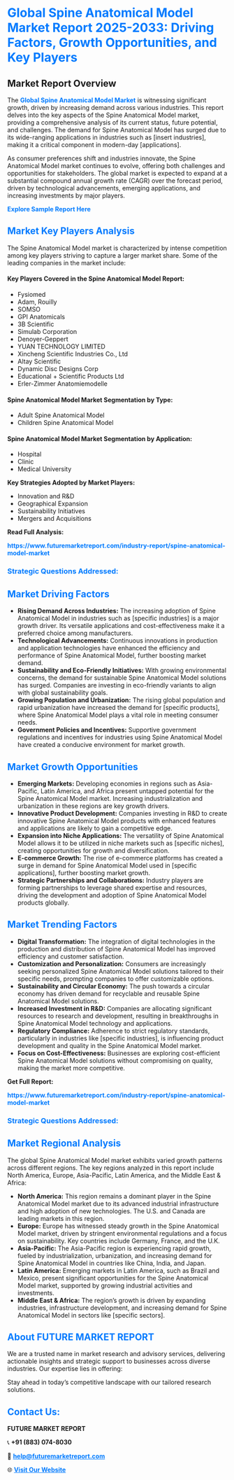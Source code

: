 <h1 style="color: #007BFF;">Global Spine Anatomical Model Market Report 2025-2033: Driving Factors, Growth Opportunities, and Key Players</h1>

<section id="overview">
<h2>Market Report Overview</h2>
<p>The <a href="https://www.futuremarketreport.com/industry-report/spine-anatomical-model-market" style="color: #007BFF; text-decoration: none;"><strong>Global Spine Anatomical Model Market</strong></a> is witnessing significant growth, driven by increasing demand across various industries. This report delves into the key aspects of the Spine Anatomical Model market, providing a comprehensive analysis of its current status, future potential, and challenges. The demand for Spine Anatomical Model has surged due to its wide-ranging applications in industries such as [insert industries], making it a critical component in modern-day [applications].</p>
<p>As consumer preferences shift and industries innovate, the Spine Anatomical Model market continues to evolve, offering both challenges and opportunities for stakeholders. The global market is expected to expand at a substantial compound annual growth rate (CAGR) over the forecast period, driven by technological advancements, emerging applications, and increasing investments by major players.</p>
</section>

<section id="overview">
<p><a href="https://www.futuremarketreport.com/request-sample/reportId=64792" style="color: #007BFF; text-decoration: none;"><strong>Explore Sample Report Here</strong></a></p>
</section>

<section id="key-players">
<h2 style="color: #007BFF;">Market Key Players Analysis</h2>
<p>The Spine Anatomical Model market is characterized by intense competition among key players striving to capture a larger market share. Some of the leading companies in the market include:</p>
<h4>Key Players Covered in the Spine Anatomical Model Report:</h4>
<ul><li>Fysiomed</li><li>Adam, Rouilly</li><li>SOMSO</li><li>GPI Anatomicals</li><li>3B Scientific</li><li>Simulab Corporation</li><li>Denoyer-Geppert</li><li>YUAN TECHNOLOGY LIMITED</li><li>Xincheng Scientific Industries Co., Ltd</li><li>Altay Scientific</li><li>Dynamic Disc Designs Corp</li><li>Educational + Scientific Products Ltd</li><li>Erler-Zimmer Anatomiemodelle</li></ul>
<h4>Spine Anatomical Model Market Segmentation by Type:</h4>
<ul><li>Adult Spine Anatomical Model</li><li>Children Spine Anatomical Model</li></ul>

<h4>Spine Anatomical Model Market Segmentation by Application:</h4>
<ul><li>Hospital</li><li>Clinic</li><li>Medical University</li></ul>
<p><strong>Key Strategies Adopted by Market Players:</strong></p>
<ul>
<li>Innovation and R&D</li>
<li>Geographical Expansion</li>
<li>Sustainability Initiatives</li>
<li>Mergers and Acquisitions</li>
</ul>
</section>

<section>
<p><strong>Read Full Analysis: </strong></p><a href="https://www.futuremarketreport.com/industry-report/spine-anatomical-model-market" style="color: #007BFF; text-decoration: none;"><strong>https://www.futuremarketreport.com/industry-report/spine-anatomical-model-market</strong></a>
<h3 style="color: #007BFF;">Strategic Questions Addressed:</h3>
</section>

<section id="driving-factors">
<h2 style="color: #007BFF;">Market Driving Factors</h2>
<ul>
<li><strong>Rising Demand Across Industries:</strong> The increasing adoption of Spine Anatomical Model in industries such as [specific industries] is a major growth driver. Its versatile applications and cost-effectiveness make it a preferred choice among manufacturers.</li>
<li><strong>Technological Advancements:</strong> Continuous innovations in production and application technologies have enhanced the efficiency and performance of Spine Anatomical Model, further boosting market demand.</li>
<li><strong>Sustainability and Eco-Friendly Initiatives:</strong> With growing environmental concerns, the demand for sustainable Spine Anatomical Model solutions has surged. Companies are investing in eco-friendly variants to align with global sustainability goals.</li>
<li><strong>Growing Population and Urbanization:</strong> The rising global population and rapid urbanization have increased the demand for [specific products], where Spine Anatomical Model plays a vital role in meeting consumer needs.</li>
<li><strong>Government Policies and Incentives:</strong> Supportive government regulations and incentives for industries using Spine Anatomical Model have created a conducive environment for market growth.</li>
</ul>
</section>

<section id="growth-opportunities">
<h2 style="color: #007BFF;">Market Growth Opportunities</h2>
<ul>
<li><strong>Emerging Markets:</strong> Developing economies in regions such as Asia-Pacific, Latin America, and Africa present untapped potential for the Spine Anatomical Model market. Increasing industrialization and urbanization in these regions are key growth drivers.</li>
<li><strong>Innovative Product Development:</strong> Companies investing in R&D to create innovative Spine Anatomical Model products with enhanced features and applications are likely to gain a competitive edge.</li>
<li><strong>Expansion into Niche Applications:</strong> The versatility of Spine Anatomical Model allows it to be utilized in niche markets such as [specific niches], creating opportunities for growth and diversification.</li>
<li><strong>E-commerce Growth:</strong> The rise of e-commerce platforms has created a surge in demand for Spine Anatomical Model used in [specific applications], further boosting market growth.</li>
<li><strong>Strategic Partnerships and Collaborations:</strong> Industry players are forming partnerships to leverage shared expertise and resources, driving the development and adoption of Spine Anatomical Model products globally.</li>
</ul>
</section>

<section id="trending-factors">
<h2 style="color: #007BFF;">Market Trending Factors</h2>
<ul>
<li><strong>Digital Transformation:</strong> The integration of digital technologies in the production and distribution of Spine Anatomical Model has improved efficiency and customer satisfaction.</li>
<li><strong>Customization and Personalization:</strong> Consumers are increasingly seeking personalized Spine Anatomical Model solutions tailored to their specific needs, prompting companies to offer customizable options.</li>
<li><strong>Sustainability and Circular Economy:</strong> The push towards a circular economy has driven demand for recyclable and reusable Spine Anatomical Model solutions.</li>
<li><strong>Increased Investment in R&D:</strong> Companies are allocating significant resources to research and development, resulting in breakthroughs in Spine Anatomical Model technology and applications.</li>
<li><strong>Regulatory Compliance:</strong> Adherence to strict regulatory standards, particularly in industries like [specific industries], is influencing product development and quality in the Spine Anatomical Model market.</li>
<li><strong>Focus on Cost-Effectiveness:</strong> Businesses are exploring cost-efficient Spine Anatomical Model solutions without compromising on quality, making the market more competitive.</li>
</ul>
</section>

<section>
<p><strong>Get Full Report: </strong></p><a href="https://www.futuremarketreport.com/industry-report/spine-anatomical-model-market" style="color: #007BFF; text-decoration: none;"><strong>https://www.futuremarketreport.com/industry-report/spine-anatomical-model-market</strong></a>
<h3 style="color: #007BFF;">Strategic Questions Addressed:</h3>
</section>


<section id="regional-analysis">
<h2 style="color: #007BFF;">Market Regional Analysis</h2>
<p>The global Spine Anatomical Model market exhibits varied growth patterns across different regions. The key regions analyzed in this report include North America, Europe, Asia-Pacific, Latin America, and the Middle East & Africa:</p>
<ul>
<li><strong>North America:</strong> This region remains a dominant player in the Spine Anatomical Model market due to its advanced industrial infrastructure and high adoption of new technologies. The U.S. and Canada are leading markets in this region.</li>
<li><strong>Europe:</strong> Europe has witnessed steady growth in the Spine Anatomical Model market, driven by stringent environmental regulations and a focus on sustainability. Key countries include Germany, France, and the U.K.</li>
<li><strong>Asia-Pacific:</strong> The Asia-Pacific region is experiencing rapid growth, fueled by industrialization, urbanization, and increasing demand for Spine Anatomical Model in countries like China, India, and Japan.</li>
<li><strong>Latin America:</strong> Emerging markets in Latin America, such as Brazil and Mexico, present significant opportunities for the Spine Anatomical Model market, supported by growing industrial activities and investments.</li>
<li><strong>Middle East & Africa:</strong> The region’s growth is driven by expanding industries, infrastructure development, and increasing demand for Spine Anatomical Model in sectors like [specific sectors].</li>
</ul>
</section>

<footer>
<h2 style="color: #007BFF;">About FUTURE MARKET REPORT</h2>
<p>We are a trusted name in market research and advisory services, delivering actionable insights and strategic support to businesses across diverse industries. Our expertise lies in offering:</p>

<p>Stay ahead in today’s competitive landscape with our tailored research solutions.</p>

<h2 style="color: #007BFF;">Contact Us:</h2>
<p><strong>FUTURE MARKET REPORT</strong></p>
<p>📞 <strong>+91 (883) 074-8030</strong></p>
<p>📧 <strong><a href="mailto:help@futuremarketreport.com" style="color: #007BFF;">help@futuremarketreport.com</a></strong></p>
<p>🌐 <strong><a href="https://www.futuremarketreport.com/" style="color: #007BFF;">Visit Our Website</a></strong></p>
</footer>